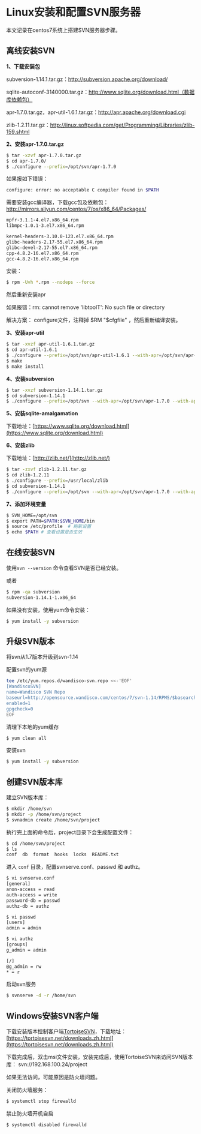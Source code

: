 # Linux安装和配置SVN服务器
本文记录在centos7系统上搭建SVN服务器步骤。

<!--more-->


## 离线安装SVN

**1、下载安装包**

subversion-1.14.1.tar.gz：http://subversion.apache.org/download/

sqlite-autoconf-3140000.tar.gz：http://www.sqlite.org/download.html（数据库依赖包）

apr-1.7.0.tar.gz，apr-util-1.6.1.tar.gz：http://apr.apache.org/download.cgi

zlib-1.2.11.tar.gz：http://linux.softpedia.com/get/Programming/Libraries/zlib-159.shtml

**2、安装apr-1.7.0.tar.gz**

```bash
$ tar -xzvf apr-1.7.0.tar.gz
$ cd apr-1.7.0/
$ ./configure --prefix=/opt/svn/apr-1.7.0
```

如果报如下错误：
```bash
configure: error: no acceptable C compiler found in $PATH
```

需要安装gcc编译器，下载gcc包及依赖包：http://mirrors.aliyun.com/centos/7/os/x86_64/Packages/
```bash
mpfr-3.1.1-4.el7.x86_64.rpm
libmpc-1.0.1-3.el7.x86_64.rpm

kernel-headers-3.10.0-123.el7.x86_64.rpm
glibc-headers-2.17-55.el7.x86_64.rpm
glibc-devel-2.17-55.el7.x86_64.rpm
cpp-4.8.2-16.el7.x86_64.rpm
gcc-4.8.2-16.el7.x86_64.rpm
```

安装：

```bash
$ rpm -Uvh *.rpm --nodeps --force
```

然后重新安装apr

如果报错：rm: cannot remove 'libtoolT': No such file or directory

解决方案： configure文件，注释掉 \$RM "$cfgfile" ，然后重新编译安装。

**3、安装apr-util**

```bash
$ tar -xvzf apr-util-1.6.1.tar.gz 
$ cd apr-util-1.6.1
$ ./configure --prefix=/opt/svn/apr-util-1.6.1 --with-apr=/opt/svn/apr-1.7.0
$ make
$ make install
```

**4、安装subversion**

```bash
$ tar -xvzf subversion-1.14.1.tar.gz
$ cd subversion-1.14.1
$ ./configure --prefix=/opt/svn --with-apr=/opt/svn/apr-1.7.0 --with-apr-$ util=/opt/svn/apr-util-1.6.1
```

**5、安装sqlite-amalgamation**

下载地址：[https://www.sqlite.org/download.html](https://www.sqlite.org/download.html)

**6、安装zlib**

下载地址：[http://zlib.net/](http://zlib.net/)

```bash
$ tar -zxvf zlib-1.2.11.tar.gz
$ cd zlib-1.2.11
$ ./configure --prefix=/usr/local/zlib
$ cd subversion-1.14.1
$ ./configure --prefix=/opt/svn --with-apr=/opt/svn/apr-1.7.0 --with-apr-util=/opt/svn/apr-util-1.6.1 --with-zlib=/usr/local/zlib
```

**7、添加环境变量**

```bash
$ SVN_HOME=/opt/svn
$ export PATH=$PATH:$SVN_HOME/bin
$ source /etc/profile  # 刷新设置
$ echo $PATH # 查看设置是否生效
```

## 在线安装SVN

使用`svn --version` 命令查看SVN是否已经安装。

或者

```bash
$ rpm -qa subversion
subversion-1.14.1-1.x86_64
```

如果没有安装，使用yum命令安装：

```bash
$ yum install -y subversion
```

## 升级SVN版本

将svn从1.7版本升级到svn-1.14

配置svn的yum源
```bash
tee /etc/yum.repos.d/wandisco-svn.repo <<-'EOF'
[WandiscoSVN]
name=Wandisco SVN Repo
baseurl=http://opensource.wandisco.com/centos/7/svn-1.14/RPMS/$basearch/
enabled=1
gpgcheck=0
EOF
```

清理下本地的yum缓存
```bash
$ yum clean all
```

安装svn
```bash
$ yum install -y subversion
```

## 创建SVN版本库

建立SVN版本库：

```bash
$ mkdir /home/svn
$ mkdir -p /home/svn/project
$ svnadmin create /home/svn/project
```

执行完上面的命令后，project目录下会生成配置文件：

```bash
$ cd /home/svn/project
$ ls
conf  db  format  hooks  locks  README.txt
```

进入 `conf` 目录，配置svnserve.conf、passwd 和 authz。

```bash
$ vi svnserve.conf
[general]
anon-access = read
auth-access = write
password-db = passwd
authz-db = authz

$ vi passwd
[users]
admin = admin

$ vi authz
[groups]
g_admin = admin

[/]
@g_admin = rw
* = r
```

启动svn服务

```bash
$ svnserve -d -r /home/svn
```

## Windows安装SVN客户端

下载安装版本控制客户端[TortoiseSVN](https://tortoisesvn.net/about.zh.html)，下载地址：[https://tortoisesvn.net/downloads.zh.html](https://tortoisesvn.net/downloads.zh.html)

下载完成后，双击msi文件安装，安装完成后，使用TortoiseSVN来访问SVN版本库： svn://192.168.100.24/project

如果无法访问，可能原因是防火墙问题。

关闭防火墙服务：
```bash
$ systemctl stop firewalld
```
禁止防火墙开机自启
```bash
$ systemctl disabled firewalld
```


